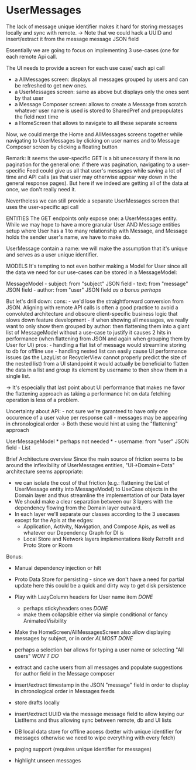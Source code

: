 # UserMessages


The lack of message unique identifier makes it hard for storing messages locally and sync with remote.
-> Note that we could hack a UUID and insert/extract it from the message message JSON field

Essentially we are going to focus on implementing 3 use-cases (one for each remote Api call.

The UI needs to provide a screen for each use case/ each api call
- a AllMessages screen: displays all messages grouped by users and can be refreshed to get new ones.
- a UserMessages screen: same as above but displays only the ones sent by that user
- a Message Composer screen: allows to create a Message from scratch
	whatever user name is used is stored to SharedPref and prepopulates the field next time
- a HomeScreen that allows to navigate to all these separate screens

Now, we could merge the Home and AllMessages screens together while navigating to UserMessages by clicking on user names and to
Message Composer screen by clicking a floating button


Remark: It seems the user-specific GET is a bit unecessary if there is no pagination for the general one:
	if there was pagination, navigating to a user-specific Feed could give us all that user's messages
	while saving a lot of time and API calls (as that user may otherwise appear way down in the general response pages).
	But here if we indeed are getting all of the data at once, we don't really need it.

  Nevertheless we can still provide a separate UserMessages screen that uses the user-specific api call


ENTITIES
	The GET endpoints only expose one: a UserMessages entity.
	While we may hope to have a more granular User AND Message entities setup where User has a 1 to many relationship with Message,
	and Message holds the sender user's name, we have to make do.

  UserMessage contain a name: we will make the assumption that it's unique and serves as a user unique identifier.
	

MODELS
	It's tempting to not even bother making a Model for User since all the data we need for our use-cases can be stored in a MessageModel:

  MessageModel
		- subject: from "subject" JSON field
	 	- text: from "message" JSON field
	 	- author: from "user" JSON field *as a bonus perhaps*

  But let's drill down:
	cons:
		- we'd lose the straightforward conversion from JSON. Aligning with remote API calls is often a good practice to avoid a convoluted architecture and
		obscure client-specific business logic that slows down feature development
		- if when showing all messages, we really want to only show them grouped by author: then flattening them into a giant list of
		MessageModel without a use-case to justify it causes 2 hits in performance (when flattening from JSON and again when grouping them by User for UI) 
	pros:
		- handling a flat list of message would streamline storing to db for offline use
		- handling nested list can easily cause UI performance issues (as the LazyList or RecyclerView cannot properly predict the size of the nested list)
		from a UI standpoint it would actually be beneficial to flatten the data in a list and group its element by username to then show them in a single list.

->	It's especially that last point about UI performance that makes me favor the flattening approach as taking a performance hit on data fetching operation is less
	of a problem.

  Uncertainty about API:
		- not sure we're garanteed to have only one occurence of a user value per response call
		- messages may be appearing in chronological order
->	Both these would hint at using the "flattening" approach

  UserMessageModel * perhaps not needed *
		- username: from "user" JSON field
		- List<MessageModel>


Brief Architecture overview
Since the main source of friction seems to be around the inflexibility of UserMessages entities, "UI->Domain<-Data" architecture seems appropriate:
 - we can isolate the cost of that friction (e.g.: flattening the List of UserMessage entity into MessageModel) to UseCase objects in the Domain layer and thus streamline the implementation of our Data layer
 - We should make a clear separation between our 3 layers with the dependency flowing from the Domain layer outward.
 - In each layer we'll separate our classes according to the 3 usecases except for the Apis at the edges:
   - Application, Activity, Navigation, and Compose Apis, as well as whatever our Dependency Graph for DI is
   - Local Store and Network layers implementations likely Retrofit and Proto Store or Room


Bonus:
- Manual dependency injection or hilt 
- Proto Data Store for persisting - since we don't have a need for partial update here this could be a quick and dirty way to get disk persistence
- Play with LazyColumn headers for User name item *DONE*
	- perhaps stickyheaders ones *DONE*
	- make them collapsible either via simple conditional or fancy AnimatedVisibility

- Make the HomeScreen/AllMessagesScreen also allow displaying messages by subject, or in order *ALMOST DONE*
- perhaps a selection bar allows for typing a user name or selecting "All users" *WON'T DO*

- extract and cache users from all messages and populate suggestions for author field in the Message composer
- insert/extract timestamp in the JSON "message" field in order to display in chronological order in Messages feeds

- store drafts locally
- insert/extract UUID via the message message field to allow keying our ListItems and thus allowing sync between remote, db and UI lists
- DB local data store for offline access (better with unique identifier for messages otherwise we need to wipe everything with every fetch)
- paging support (requires unique identifier for messages)
- highlight unseen messages


